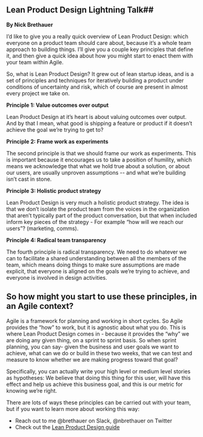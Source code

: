## Lean Product Design Lightning Talk##
**By Nick Brethauer**

I’d like to give you a really quick overview of Lean Product Design: which everyone on a product team should care about, because it’s a whole team approach to building things. I’ll give you a couple key principles that define it, and then give a quick idea about how you might start to enact them with your team within Agile.

So, what is Lean Product Design?  It grew out of lean startup ideas, and is a set of principles and techniques for iteratively building a product under conditions of uncertainty and risk, which of course are present in almost every project we take on.

**Principle 1: Value outcomes over output**

Lean Product Design at it’s heart is about valuing outcomes over output. And by that I mean, what good is shipping a feature or product if it doesn’t achieve the goal we’re trying to get to?

**Principle 2: Frame work as experiments**

The second principle  is that we should frame our work as experiments. This is important because it encourages us to take a position of humility, which means we acknowledge that what we hold true about a solution, or about our users, are usually unproven assumptions -- and what we’re building isn’t cast in stone.

**Principle 3: Holistic product strategy**

Lean Product Design is very much a holistic product strategy. The idea is that we don’t isolate the product team from the voices in the organization that aren’t typically part of the product conversation, but that when included inform key pieces of the strategy - For example “how will we reach our users”? (marketing, comms).

**Principle 4: Radical team transparency**

The fourth principle is radical transparency.  We need to do whatever we can to facilitate a shared understanding between all the members of the team, which means doing things to make sure assumptions are made explicit, that everyone is aligned on the goals we’re trying to achieve, and everyone is involved in design activities.


So how might you start to use these principles, in an Agile context?
-------------------------------------------------------

Agile is a framework for planning and working in short cycles. So Agile provides the “how” to work, but it is agnostic about what you do. This is where Lean Product Design comes in - because it provides the “why” we are doing any given thing, on a sprint to sprint basis. So when sprint planning, you can say- given the business and user goals we want to achieve, what can we do or build in these two weeks, that we can test and measure to know whether we are making progress toward that goal? 

Specifically, you can actually write your high level or medium level stories as hypotheses: We believe that doing this thing for this user, will have this effect and help us achieve this business goal, and this is our metric for knowing we’re right.

There are lots of ways these principles can be carried out with your team, but if you want to learn more about working this way:

- Reach out to me @brethauer on Slack, @nbrethauer on Twitter
- Check out the [Lean Product Design guide](https://pages.18f.gov/lean-product-design/)
